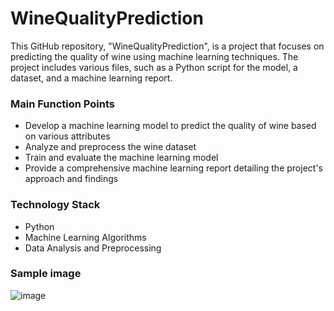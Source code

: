 # WineQualityPrediction
This GitHub repository, "WineQualityPrediction", is a project that focuses on predicting the quality of wine using machine learning techniques. The project includes various files, such as a Python script for the model, a dataset, and a machine learning report.

### Main Function Points
- Develop a machine learning model to predict the quality of wine based on various attributes
- Analyze and preprocess the wine dataset
- Train and evaluate the machine learning model
- Provide a comprehensive machine learning report detailing the project's approach and findings

### Technology Stack
- Python
- Machine Learning Algorithms
- Data Analysis and Preprocessing

### Sample image 
![image](https://github.com/user-attachments/assets/1d78a03a-c5df-4df1-a603-fbdf82aa7481)

